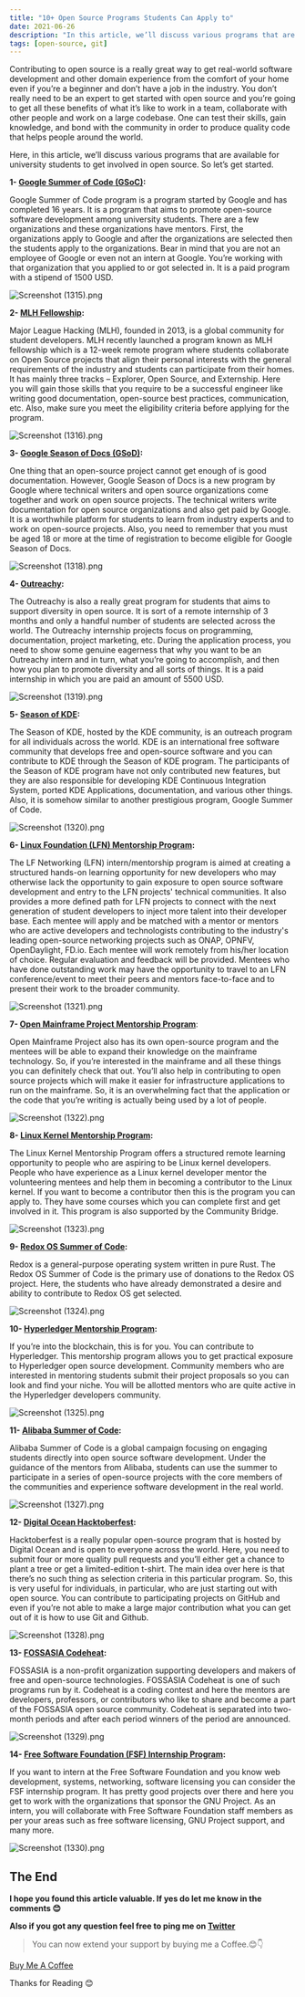 ```yaml
---
title: "10+ Open Source Programs Students Can Apply to"
date: 2021-06-26
description: "In this article, we’ll discuss various programs that are available for university students to get involved in open source"
tags: [open-source, git]
---
```


Contributing to open source is a really great way to get real-world software development and other domain experience from the comfort of your home even if you’re a beginner and don’t have a job in the industry. You don’t really need to be an expert to get started with open source and you’re going to get all these benefits of what it’s like to work in a team, collaborate with other people and work on a large codebase. One can test their skills, gain knowledge, and bond with the community in order to produce quality code that helps people around the world.

Here, in this article, we’ll discuss various programs that are available for university students to get involved in open source. So let’s get started.

**1- [Google Summer of Code (GSoC)](https://summerofcode.withgoogle.com/):**

Google Summer of Code program is a program started by Google and has completed 16 years. It is a program that aims to promote open-source software development among university students. There are a few organizations and these organizations have mentors. First, the organizations apply to Google and after the organizations are selected then the students apply to the organizations. Bear in mind that you are not an employee of Google or even not an intern at Google. You’re working with that organization that you applied to or got selected in. It is a paid program with a stipend of 1500 USD.

![Screenshot (1315).png](https://cdn.hashnode.com/res/hashnode/image/upload/v1624706541633/UiZkvhVEz.png)

**2- [MLH Fellowship](https://fellowship.mlh.io/):**

Major League Hacking (MLH), founded in 2013, is a global community for student developers. MLH recently launched a program known as MLH fellowship which is a 12-week remote program where students collaborate on Open Source projects that align their personal interests with the general requirements of the industry and students can participate from their homes. It has mainly three tracks – Explorer, Open Source, and Externship. Here you will gain those skills that you require to be a successful engineer like writing good documentation, open-source best practices, communication, etc. Also, make sure you meet the eligibility criteria before applying for the program.

![Screenshot (1316).png](https://cdn.hashnode.com/res/hashnode/image/upload/v1624706570952/gJhxzC00-.png)

**3- [Google Season of Docs (GSoD)](https://developers.google.com/season-of-docs):**

One thing that an open-source project cannot get enough of is good documentation. However, Google Season of Docs is a new program by Google where technical writers and open source organizations come together and work on open source projects. The technical writers write documentation for open source organizations and also get paid by Google. It is a worthwhile platform for students to learn from industry experts and to work on open-source projects. Also, you need to remember that you must be aged 18 or more at the time of registration to become eligible for Google Season of Docs.

![Screenshot (1318).png](https://cdn.hashnode.com/res/hashnode/image/upload/v1624706596689/3R-ZHtN7j.png)

**4- [Outreachy](https://www.outreachy.org/):**

The Outreachy is also a really great program for students that aims to support diversity in open source. It is sort of a remote internship of 3 months and only a handful number of students are selected across the world. The Outreachy internship projects focus on programming, documentation, project marketing, etc. During the application process, you need to show some genuine eagerness that why you want to be an Outreachy intern and in turn, what you’re going to accomplish, and then how you plan to promote diversity and all sorts of things. It is a paid internship in which you are paid an amount of 5500 USD.

![Screenshot (1319).png](https://cdn.hashnode.com/res/hashnode/image/upload/v1624706629208/-EoMnbl46.png)

**5- [Season of KDE](https://season.kde.org/):**

The Season of KDE, hosted by the KDE community, is an outreach program for all individuals across the world. KDE is an international free software community that develops free and open-source software and you can contribute to KDE through the Season of KDE program. The participants of the Season of KDE program have not only contributed new features, but they are also responsible for developing KDE Continuous Integration System, ported KDE Applications, documentation, and various other things. Also, it is somehow similar to another prestigious program, Google Summer of Code.

![Screenshot (1320).png](https://cdn.hashnode.com/res/hashnode/image/upload/v1624706667503/bQaAk5c_q.png)

**6- [Linux Foundation (LFN) Mentorship Program](https://wiki.lfnetworking.org/display/LN/LFN+Mentorship+Program):**

The LF Networking (LFN) intern/mentorship program is aimed at creating a structured hands-on learning opportunity for new developers who may otherwise lack the opportunity to gain exposure to open source software development and entry to the LFN projects' technical communities. It also provides a more defined path for LFN projects to connect with the next generation of student developers to inject more talent into their developer base. Each mentee will apply and be matched with a mentor or mentors who are active developers and technologists contributing to the industry's leading open-source networking projects such as ONAP, OPNFV, OpenDaylight, FD.io. Each mentee will work remotely from his/her location of choice. Regular evaluation and feedback will be provided. Mentees who have done outstanding work may have the opportunity to travel to an LFN conference/event to meet their peers and mentors face-to-face and to present their work to the broader community.

![Screenshot (1321).png](https://cdn.hashnode.com/res/hashnode/image/upload/v1624706726470/JN96LdE8y.png)

**7- [Open Mainframe Project Mentorship Program](https://www.openmainframeproject.org/projects/mentorship-program)**:

Open Mainframe Project also has its own open-source program and the mentees will be able to expand their knowledge on the mainframe technology. So, if you’re interested in the mainframe and all these things you can definitely check that out. You’ll also help in contributing to open source projects which will make it easier for infrastructure applications to run on the mainframe. So, it is an overwhelming fact that the application or the code that you’re writing is actually being used by a lot of people.

![Screenshot (1322).png](https://cdn.hashnode.com/res/hashnode/image/upload/v1624706751804/BPiffmMSf.png)

**8- [Linux Kernel Mentorship Program](https://wiki.linuxfoundation.org/lkmp):**

The Linux Kernel Mentorship Program offers a structured remote learning opportunity to people who are aspiring to be Linux kernel developers. People who have experience as a Linux kernel developer mentor the volunteering mentees and help them in becoming a contributor to the Linux kernel. If you want to become a contributor then this is the program you can apply to. They have some courses which you can complete first and get involved in it. This program is also supported by the Community Bridge.

![Screenshot (1323).png](https://cdn.hashnode.com/res/hashnode/image/upload/v1624706773296/o4ggkIgjp.png)

**9- [Redox OS Summer of Code](https://www.redox-os.org/rsoc/):**

Redox is a general-purpose operating system written in pure Rust. The Redox OS Summer of Code is the primary use of donations to the Redox OS project. Here, the students who have already demonstrated a desire and ability to contribute to Redox OS get selected.

![Screenshot (1324).png](https://cdn.hashnode.com/res/hashnode/image/upload/v1624706794460/cAO8sgD3KQ.png)

**10- [Hyperledger Mentorship Program](https://wiki.hyperledger.org/display/INTERN):**

If you’re into the blockchain, this is for you. You can contribute to Hyperledger. This mentorship program allows you to get practical exposure to Hyperledger open source development. Community members who are interested in mentoring students submit their project proposals so you can look and find your niche. You will be allotted mentors who are quite active in the Hyperledger developers community.

![Screenshot (1325).png](https://cdn.hashnode.com/res/hashnode/image/upload/v1624706844673/U0exKmctH.png)

**11- [Alibaba Summer of Code](https://www.alibabacloud.com/campaign/summerofcode2020?spm=a2c65.11461447.0.0.15b57581EEU06M):**

Alibaba Summer of Code is a global campaign focusing on engaging students directly into open source software development. Under the guidance of the mentors from Alibaba, students can use the summer to participate in a series of open-source projects with the core members of the communities and experience software development in the real world.

![Screenshot (1327).png](https://cdn.hashnode.com/res/hashnode/image/upload/v1624706873213/6kEFqVkwRB.png)

**12- [Digital Ocean Hacktoberfest](https://hacktoberfest.digitalocean.com/):**

Hacktoberfest is a really popular open-source program that is hosted by Digital Ocean and is open to everyone across the world. Here, you need to submit four or more quality pull requests and you’ll either get a chance to plant a tree or get a limited-edition t-shirt. The main idea over here is that there’s no such thing as selection criteria in this particular program. So, this is very useful for individuals, in particular, who are just starting out with open source. You can contribute to participating projects on GitHub and even if you’re not able to make a large major contribution what you can get out of it is how to use Git and Github.

![Screenshot (1328).png](https://cdn.hashnode.com/res/hashnode/image/upload/v1624706894513/1j-XGCWbR.png)

**13- [FOSSASIA Codeheat](https://codeheat.org/):**

FOSSASIA is a non-profit organization supporting developers and makers of free and open-source technologies. FOSSASIA Codeheat is one of such programs run by it. Codeheat is a coding contest and here the mentors are developers, professors, or contributors who like to share and become a part of the FOSSASIA open source community. Codeheat is separated into two-month periods and after each period winners of the period are announced.

![Screenshot (1329).png](https://cdn.hashnode.com/res/hashnode/image/upload/v1624706937892/zKWguRy0N.png)

**14- [Free Software Foundation (FSF) Internship Program](https://www.fsf.org/volunteer/internships):**

If you want to intern at the Free Software Foundation and you know web development, systems, networking, software licensing you can consider the FSF internship program. It has pretty good projects over there and here you get to work with the organizations that sponsor the GNU Project. As an intern, you will collaborate with Free Software Foundation staff members as per your areas such as free software licensing, GNU Project support, and many more.

![Screenshot (1330).png](https://cdn.hashnode.com/res/hashnode/image/upload/v1624706951648/fxFHBmlzs.png)

## The End

**I hope you found this article valuable. If yes do let me know in the comments 😊**

**Also if you got any question feel free to ping me on [Twitter](https://twitter.com/muthuannamalai_)**

> You can now extend your support by buying me a Coffee.😊👇

[Buy Me A Coffee](https://www.buymeacoffee.com/muthuannamalai)

Thanks for Reading 😊

